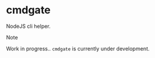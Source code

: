 # cmdgate
NodeJS cli helper.

> [!Note]
> Work in progress.. `cmdgate` is currently under development.

